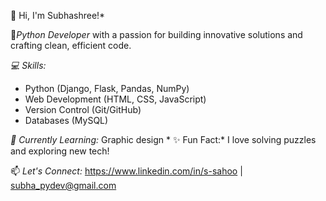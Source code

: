 👋 Hi, I'm Subhashree!*  

🔹*Python Developer* with a passion for building innovative solutions and crafting clean, efficient code.

*💻 Skills:*  
- Python (Django, Flask, Pandas, NumPy)  
- Web Development (HTML, CSS, JavaScript)  
- Version Control (Git/GitHub)  
- Databases (MySQL)  

*🌱 Currently Learning:* Graphic design
*
✨ Fun Fact:* I love solving puzzles and exploring new tech!  

📫 *Let's Connect:* https://www.linkedin.com/in/s-sahoo | subha_pydev@gmail.com


<!---
Subha-PyDev/Subha-PyDev is a ✨ special ✨ repository because its `README.md` (this file) appears on your GitHub profile.
You can click the Preview link to take a look at your changes.
--->
